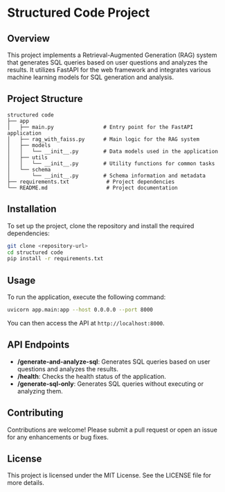# Structured Code Project

## Overview
This project implements a Retrieval-Augmented Generation (RAG) system that generates SQL queries based on user questions and analyzes the results. It utilizes FastAPI for the web framework and integrates various machine learning models for SQL generation and analysis.

## Project Structure
```
structured code
├── app
│   ├── main.py                # Entry point for the FastAPI application
│   ├── rag_with_faiss.py      # Main logic for the RAG system
│   ├── models
│   │   └── __init__.py        # Data models used in the application
│   ├── utils
│   │   └── __init__.py        # Utility functions for common tasks
│   └── schema
│       └── __init__.py        # Schema information and metadata
├── requirements.txt            # Project dependencies
└── README.md                   # Project documentation
```

## Installation
To set up the project, clone the repository and install the required dependencies:

```bash
git clone <repository-url>
cd structured code
pip install -r requirements.txt
```

## Usage
To run the application, execute the following command:

```bash
uvicorn app.main:app --host 0.0.0.0 --port 8000
```

You can then access the API at `http://localhost:8000`.

## API Endpoints
- **/generate-and-analyze-sql**: Generates SQL queries based on user questions and analyzes the results.
- **/health**: Checks the health status of the application.
- **/generate-sql-only**: Generates SQL queries without executing or analyzing them.

## Contributing
Contributions are welcome! Please submit a pull request or open an issue for any enhancements or bug fixes.

## License
This project is licensed under the MIT License. See the LICENSE file for more details.